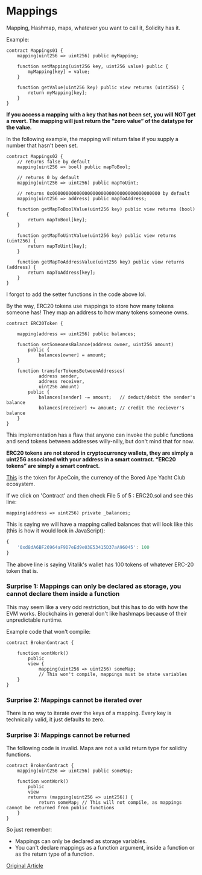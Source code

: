 # Mappings

Mapping, Hashmap, maps, whatever you want to call it, Solidity has it.

Example:

```solidity
contract Mappings01 {
    mapping(uint256 => uint256) public myMapping;

    function setMapping(uint256 key, uint256 value) public {
        myMapping[key] = value;
    }

    function getValue(uint256 key) public view returns (uint256) {
        return myMapping[key];
    }
}
```

**If you access a mapping with a key that has not been set, you will NOT get a revert. The mapping will just return the “zero value” of the datatype for the value.**

In the following example, the mapping will return false if you supply a number that hasn't been set.

```solidity
contract Mappings02 {
    // returns false by default
    mapping(uint256 => bool) public mapToBool;

    // returns 0 by default
    mapping(uint256 => uint256) public mapToUint;

    // returns 0x0000000000000000000000000000000000000000 by default
    mapping(uint256 => address) public mapToAddress;

    function getMapToBoolValue(uint256 key) public view returns (bool) {
        return mapToBool[key];
    }

    function getMapToUintValue(uint256 key) public view returns (uint256) {
        return mapToUint[key];
    }

    function getMapToAddressValue(uint256 key) public view returns (address) {
        return mapToAddress[key];
    }
}
```

I forgot to add the setter functions in the code above lol.

By the way, ERC20 tokens use mappings to store how many tokens someone has! They map an address to how many tokens someone owns.

```solidity
contract ERC20Token {

    mapping(address => uint256) public balances;

    function setSomeonesBalance(address owner, uint256 amount)
        public {
            balances[owner] = amount;
    }

    function transferTokensBetweenAddresses(
            address sender,
            address receiver,
            uint256 amount)
        public {
            balances[sender] -= amount;   // deduct/debit the sender's balance
            balances[receiver] += amount; // credit the reciever's balance
    }
}
```

This implementation has a flaw that anyone can invoke the public functions and send tokens between addresses willy-nilly, but don't mind that for now.

**ERC20 tokens are not stored in cryptocurrency wallets, they are simply a uint256 associated with your address in a smart contract. “ERC20 tokens” are simply a smart contract.**

[This](https://etherscan.io/token/0x4d224452801aced8b2f0aebe155379bb5d594381) is the token for ApeCoin, the currency of the Bored Ape Yacht Club ecosystem.

If we click on 'Contract' and then check File 5 of 5 : ERC20.sol and see this line:

```solidity
mapping(address => uint256) private _balances;
```

This is saying we will have a mapping called balances that will look like this (this is how it would look in JavaScript):

```javascript
{
    '0xd8dA6BF26964aF9D7eEd9e03E53415D37aA96045': 100
}
```

The above line is saying Vitalik's wallet has 100 tokens of whatever ERC-20 token that is.

### Surprise 1: Mappings can only be declared as storage, you cannot declare them inside a function

This may seem like a very odd restriction, but this has to do with how the EVM works. Blockchains in general don't like hashmaps because of their unpredictable runtime.

Example code that won't compile:

```solidity
contract BrokenContract {

    function wontWork()
        public
        view {
            mapping(uint256 => uint256) someMap;
            // This won't compile, mappings must be state variables
    }
}
```

### Surprise 2: Mappings cannot be iterated over

There is no way to iterate over the keys of a mapping. Every key is technically valid, it just defaults to zero.

### Surprise 3: Mappings cannot be returned

The following code is invalid. Maps are not a valid return type for solidity functions.

```solidity
contract BrokenContract {
    mapping(uint256 => uint256) public someMap;

    function wontWork()
        public
        view
        returns (mapping(uint256 => uint256)) {
            return someMap; // This will not compile, as mappings cannot be returned from public functions
    }
}
```

So just remember:

- Mappings can only be declared as storage variables.
- You can't declare mappings as a function argument, inside a function or as the return type of a function.

[Original Article](https://www.rareskills.io/learn-solidity/mapping)
